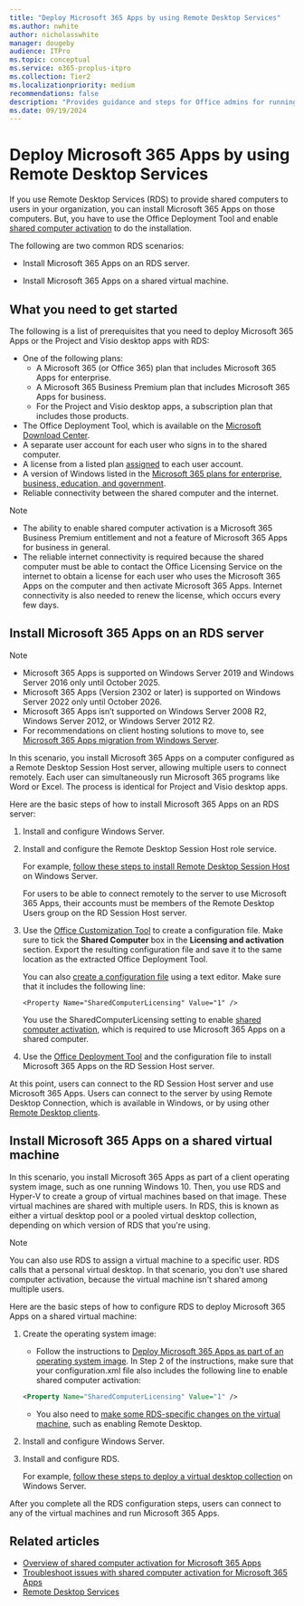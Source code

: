 ```yaml
---
title: "Deploy Microsoft 365 Apps by using Remote Desktop Services"
ms.author: nwhite
author: nicholasswhite
manager: dougeby
audience: ITPro
ms.topic: conceptual
ms.service: o365-proplus-itpro
ms.collection: Tier2
ms.localizationpriority: medium
recommendations: false
description: "Provides guidance and steps for Office admins for running Microsoft 365 Apps on Remote Desktop Services."
ms.date: 09/19/2024
---
```


# Deploy Microsoft 365 Apps by using Remote Desktop Services

If you use Remote Desktop Services (RDS) to provide shared computers to users in your organization, you can install Microsoft 365 Apps on those computers. But, you have to use the Office Deployment Tool and enable [shared computer activation](../licensing-activation/overview-shared-computer-activation.md) to do the installation.

The following are two common RDS scenarios:

- Install Microsoft 365 Apps on an RDS server.

- Install Microsoft 365 Apps on a shared virtual machine.

## What you need to get started
<a name="Started"> </a>

The following is a list of prerequisites that you need to deploy Microsoft 365 Apps or the Project and Visio desktop apps with RDS:

- One of the following plans:
  - A Microsoft 365 (or Office 365) plan that includes Microsoft 365 Apps for enterprise.
  - A Microsoft 365 Business Premium plan that includes Microsoft 365 Apps for business.
  - For the Project and Visio desktop apps, a subscription plan that includes those products.
- The Office Deployment Tool, which is available on the [Microsoft Download Center](https://go.microsoft.com/fwlink/p/?LinkID=626065). 
- A separate user account for each user who signs in to the shared computer.
- A license from a listed plan [assigned](/microsoft-365/admin/manage/assign-licenses-to-users) to each user account.
- A version of Windows listed in the [Microsoft 365 plans for enterprise, business, education, and government](https://support.microsoft.com/topic/13eda659-3dfc-448e-b2cd-70ebb989be47).
- Reliable connectivity between the shared computer and the internet.

> [!NOTE]
> - The ability to enable shared computer activation is a Microsoft 365 Business Premium entitlement and not a feature of Microsoft 365 Apps for business in general.
> - The reliable internet connectivity  is required because the shared computer must be able to contact the Office Licensing Service on the internet to obtain a license for each user who uses the Microsoft 365 Apps on the computer and then activate Microsoft 365 Apps. Internet connectivity is also needed to renew the license, which occurs every few days.

## Install Microsoft 365 Apps on an RDS server
<a name="Server"> </a>

> [!NOTE]
> - Microsoft 365 Apps is supported on Windows Server 2019 and Windows Server 2016 only until October 2025.
> - Microsoft 365 Apps (Version 2302 or later) is supported on Windows Server 2022 only until October 2026.
> - Microsoft 365 Apps isn’t supported on Windows Server 2008 R2, Windows Server 2012, or Windows Server 2012 R2.
> - For recommendations on client hosting solutions to move to, see [Microsoft 365 Apps migration from Windows Server](../end-of-support/windows-server-migration.md).

In this scenario, you install Microsoft 365 Apps on a computer configured as a Remote Desktop Session Host server, allowing multiple users to connect remotely. Each user can simultaneously run Microsoft 365 programs like Word or Excel. The process is identical for Project and Visio desktop apps.

Here are the basic steps of how to install Microsoft 365 Apps on an RDS server:

1. Install and configure Windows Server.

2. Install and configure the Remote Desktop Session Host role service.

    For example, [follow these steps to install Remote Desktop Session Host](/windows-server/remote/remote-desktop-services/rds-deploy-infrastructure) on Windows Server.

    For users to be able to connect remotely to the server to use Microsoft 365 Apps, their accounts must be members of the Remote Desktop Users group on the RD Session Host server.

3. Use the [Office Customization Tool](https://config.office.com/deploymentsettings) to create a configuration file. Make sure to tick the **Shared Computer** box in the **Licensing and activation** section. Export the resulting configuration file and save it to the same location as the extracted Office Deployment Tool.

    You can also [create a configuration file](office-deployment-tool-configuration-options.md) using a text editor. Make sure that it includes the following line:

    ````
   <Property Name="SharedComputerLicensing" Value="1" />
    ````

    You use the SharedComputerLicensing setting to enable [shared computer activation](../licensing-activation/overview-shared-computer-activation.md), which is required to use Microsoft 365 Apps on a shared computer.

4. Use the [Office Deployment Tool](overview-office-deployment-tool.md) and the configuration file to install Microsoft 365 Apps on the RD Session Host server.

At this point, users can connect to the RD Session Host server and use Microsoft 365 Apps. Users can connect to the server by using Remote Desktop Connection, which is available in Windows, or by using other [Remote Desktop clients](/windows-server/remote/remote-desktop-services/clients/remote-desktop-clients).

## Install Microsoft 365 Apps on a shared virtual machine
<a name="VM"> </a>

In this scenario, you install Microsoft 365 Apps as part of a client operating system image, such as one running Windows 10. Then, you use RDS and Hyper-V to create a group of virtual machines based on that image. These virtual machines are shared with multiple users. In RDS, this is known as either a virtual desktop pool or a pooled virtual desktop collection, depending on which version of RDS that you're using.

> [!NOTE]
> You can also use RDS to assign a virtual machine to a specific user. RDS calls that a personal virtual desktop. In that scenario, you don't use shared computer activation, because the virtual machine isn't shared among multiple users. 

Here are the basic steps of how to configure RDS to deploy Microsoft 365 Apps on a shared virtual machine:

1. Create the operating system image:

   - Follow the instructions to [Deploy Microsoft 365 Apps as part of an operating system image](deploy-microsoft-365-apps-operating-system-image.md). In Step 2 of the instructions, make sure that your configuration.xml file also includes the following line to enable shared computer activation:

   ```xml
   <Property Name="SharedComputerLicensing" Value="1" />
   ```

   - You also need to [make some RDS-specific changes on the virtual machine](/windows-server/remote/remote-desktop-services/rds-prepare-vms), such as enabling Remote Desktop.

2. Install and configure Windows Server.

3. Install and configure RDS.

    For example, [follow these steps to deploy a virtual desktop collection](/windows-server/remote/remote-desktop-services/rds-create-collection) on Windows Server.

After you complete all the RDS configuration steps, users can connect to any of the virtual machines and run Microsoft 365 Apps.

## Related articles
<a name="VM"> </a>

- [Overview of shared computer activation for Microsoft 365 Apps](../licensing-activation/overview-shared-computer-activation.md)
- [Troubleshoot issues with shared computer activation for Microsoft 365 Apps](../licensing-activation/troubleshoot-shared-computer-activation.md)
- [Remote Desktop Services](/windows-server/remote/remote-desktop-services/welcome-to-rds)

